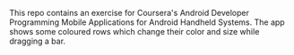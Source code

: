 This repo contains an exercise for Coursera's Android Developer Programming Mobile Applications for Android Handheld Systems.
The app shows some coloured rows which change their color and size while dragging a bar.
